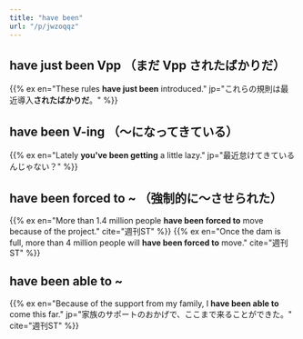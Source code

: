 ```yaml
---
title: "have been"
url: "/p/jwzoqqz"
---
```


have just been Vpp （まだ Vpp されたばかりだ）
----
{{% ex en="These rules **have just been** introduced." jp="これらの規則は最近導入**されたばかりだ**。" %}}


have been V-ing （〜になってきている）
----
{{% ex en="Lately __you've been getting__ a little lazy." jp="最近怠けてきているんじゃない？" %}}


have been forced to ~ （強制的に～させられた）
----
{{% ex en="More than 1.4 million people **have been forced to** move because of the project." cite="週刊ST" %}}
{{% ex en="Once the dam is full, more than 4 million people will **have been forced to** move." cite="週刊ST" %}}


have been able to ~
----
{{% ex en="Because of the support from my family, I **have been able to** come this far." jp="家族のサポートのおかげで、ここまで来ることができた。" cite="週刊ST" %}}

